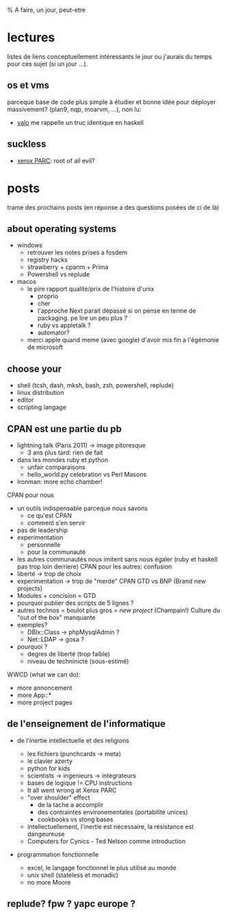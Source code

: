 % A faire, un jour, peut-etre

# lectures

listes de liens conceptuellement intéressants le jour ou j'aurais du temps pour
ces sujet (si un jour ...).

## os et vms

parceque base de code plus simple à étudier et bonne idée pour déployer massivement? 
(plan9, nqp, moarvm, ...), non lu:

* [yalo](https://github.com/whily/yalo) me rappelle un truc identique en haskell

## suckless

* [xerox PARC](https://www.youtube.com/watch?v=c6SUOeAqOjU): root of all evil? 

# posts 

trame des prochains posts (en réponse a des questions posées de ci de là) 

## about operating systems 

* windows
  * retrouver les notes prises a fosdem
  * registry hacks
  * strawberry + cpanm + Prima 
  * Powershell vs replude
* macos 
  * le pire rapport qualité/prix de l'histoire d'unix
    * proprio
    * cher
    * l'approche Next parait dépassé si on pense en terme de packaging.
      pe lire un peu plus ? 
    * ruby vs appletalk ? 
    * automator? 
  * merci apple quand meme (avec google) d'avoir mis fin a l'égémonie de microsoft

## choose your 

* shell (tcsh, dash, mksh, bash, zsh, powershell, replude)
* linux distribution
* editor
* scripting langage

## CPAN est une partie du pb

* lightning talk (Paris 2011) -> image pitoresque
  * 3 ans plus tard: rien de fait
* dans les mondes ruby et python
  * unfair comparaisons 
  * hello_world.py celebration vs Perl Masons
* Ironman: more echo chamber! 

CPAN pour nous
  * un outils indispensable parceque nous savons
      * ce qu'est CPAN
      * comment s'en servir
  * pas de leadership
  * experimentation
    * personnelle 
    * pour la communauté
  * les autres communautés nous imitent sans nous égaler 
    (ruby et haskell pas trop loin derriere)
CPAN pour les autres: confusion
  * liberté         -> trop de choix
  * experimentation -> trop de "merde"
CPAN GTD vs BNP (Brand new projects)
  * Modules + concision = GTD
  * pourquoi publier des scripts de 5 lignes ? 
  * autres technos = boulot plus gros = *new project* (Champain!)
Culture du "out of the box" manquante
  * exemples? 
      * DBIx::Class -> phpMysqlAdmin ?
      * Net::LDAP   -> gosa ?
  * pourquoi ? 
    * degres de liberté (trop faible)
    * niveau de techninicté (sous-estimé)  

WWCD (what we can do):
* more annoncement
* more App::* 
* more project pages

## de l'enseignement de l'informatique 

* de l'inertie intellectuelle et des religions
  * les fichiers (punchcards -> meta)
  * le clavier azerty
  * python for kids
  * scientists -> ingenieurs -> intégrateurs
  * bases de logique != CPU instructions
  * It all went wrong at Xerox PARC
  * "over shoulder" effect
    * de la tache a accomplir 
    * des contraintes environementales (portabilité unices) 
    * cookbooks vs stong bases
  * intellectuellement, l'inertie est nécessaire, la résistance est dangeureuse 
  * Computers for Cynics - Ted Nelson comme introduction

* programmation fonctionnelle 
  * excel, le langage fonctionnel le plus utilisé au monde
  * unix shell (stateless et monadic)
  * no more Moore

## replude? fpw ? yapc europe ? 



